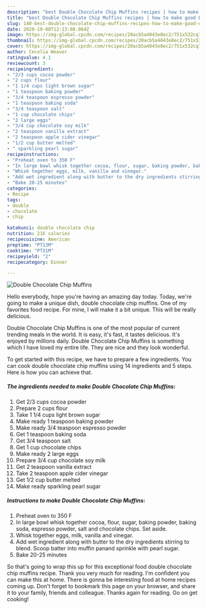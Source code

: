 ```yaml
---
description: "best Double Chocolate Chip Muffins recipes | how to make good Double Chocolate Chip Muffins"
title: "best Double Chocolate Chip Muffins recipes | how to make good Double Chocolate Chip Muffins"
slug: 140-best-double-chocolate-chip-muffins-recipes-how-to-make-good-double-chocolate-chip-muffins
date: 2020-10-08T12:13:08.064Z
image: https://img-global.cpcdn.com/recipes/20acb5a4043e8ec2/751x532cq70/double-chocolate-chip-muffins-recipe-main-photo.jpg
thumbnail: https://img-global.cpcdn.com/recipes/20acb5a4043e8ec2/751x532cq70/double-chocolate-chip-muffins-recipe-main-photo.jpg
cover: https://img-global.cpcdn.com/recipes/20acb5a4043e8ec2/751x532cq70/double-chocolate-chip-muffins-recipe-main-photo.jpg
author: Cecelia Weaver
ratingvalue: 4.1
reviewcount: 3
recipeingredient:
- "2/3 cups cocoa powder"
- "2 cups flour"
- "1 1/4 cups light brown sugar"
- "1 teaspoon baking powder"
- "3/4 teaspoon espresso powder"
- "1 teaspoon baking soda"
- "3/4 teaspoon salt"
- "1 cup chocolate chips"
- "2 large eggs"
- "3/4 cup chocolate soy milk"
- "2 teaspoon vanilla extract"
- "2 teaspoon apple cider vinegar"
- "1/2 cup butter melted"
- " sparkling pearl sugar"
recipeinstructions:
- "Preheat oven to 350 F"
- "In large bowl whisk together cocoa, flour, sugar, baking powder, baking soda, espresso powder, salt and chocolate chips. Set aside."
- "Whisk together eggs, milk, vanilla and vinegar."
- "Add wet ingredient along with butter to the dry ingredients stirring to blend. Scoop batter into muffin panand sprinkle with pearl sugar."
- "Bake 20-25 minutes"
categories:
- Recipe
tags:
- double
- chocolate
- chip

katakunci: double chocolate chip 
nutrition: 216 calories
recipecuisine: American
preptime: "PT13M"
cooktime: "PT31M"
recipeyield: "2"
recipecategory: Dinner

---
```



![Double Chocolate Chip Muffins](https://img-global.cpcdn.com/recipes/20acb5a4043e8ec2/751x532cq70/double-chocolate-chip-muffins-recipe-main-photo.jpg)

Hello everybody, hope you're having an amazing day today. Today, we're going to make a unique dish, double chocolate chip muffins. One of my favorites food recipe. For mine, I will make it a bit unique. This will be really delicious.

Double Chocolate Chip Muffins is one of the most popular of current trending meals in the world. It is easy, it's fast, it tastes delicious. It's enjoyed by millions daily. Double Chocolate Chip Muffins is something which I have loved my entire life. They are nice and they look wonderful.




To get started with this recipe, we have to prepare a few ingredients. You can cook double chocolate chip muffins using 14 ingredients and 5 steps. Here is how you can achieve that.

<!--inarticleads1-->

##### The ingredients needed to make Double Chocolate Chip Muffins:

1. Get 2/3 cups cocoa powder
1. Prepare 2 cups flour
1. Take 1 1/4 cups light brown sugar
1. Make ready 1 teaspoon baking powder
1. Make ready 3/4 teaspoon espresso powder
1. Get 1 teaspoon baking soda
1. Get 3/4 teaspoon salt
1. Get 1 cup chocolate chips
1. Make ready 2 large eggs
1. Prepare 3/4 cup chocolate soy milk
1. Get 2 teaspoon vanilla extract
1. Take 2 teaspoon apple cider vinegar
1. Get 1/2 cup butter melted
1. Make ready  sparkling pearl sugar




<!--inarticleads2-->

##### Instructions to make Double Chocolate Chip Muffins:

1. Preheat oven to 350 F
1. In large bowl whisk together cocoa, flour, sugar, baking powder, baking soda, espresso powder, salt and chocolate chips. Set aside.
1. Whisk together eggs, milk, vanilla and vinegar.
1. Add wet ingredient along with butter to the dry ingredients stirring to blend. Scoop batter into muffin panand sprinkle with pearl sugar.
1. Bake 20-25 minutes




So that's going to wrap this up for this exceptional food double chocolate chip muffins recipe. Thank you very much for reading. I'm confident you can make this at home. There is gonna be interesting food at home recipes coming up. Don't forget to bookmark this page on your browser, and share it to your family, friends and colleague. Thanks again for reading. Go on get cooking!
